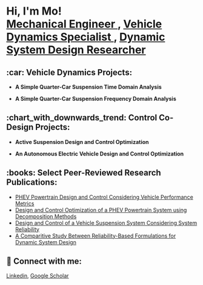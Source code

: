 <h1>Hi, I'm Mo! <br/> <a href = "https://github.com/MoBehtash"> Mechanical Engineer </a>,
                      <a href = "https://github.com/MoBehtash"> Vehicle Dynamics Specialist </a>,
                      <a href = "https://github.com/MoBehtash"> Dynamic System Design Researcher </a> </h1>

<!-- ======================================================== -->
<h2>:car: Vehicle Dynamics Projects:</h2>
<!-- ======================================================== -->

- <b>A Simple Quarter-Car Suspension Time Domain Analysis</b>

- <b>A Simple Quarter-Car Suspension Frequency Domain Analysis</b>


<!-- ======================================================== -->
<h2>:chart_with_downwards_trend: Control Co-Design Projects: </h2>
<!-- ======================================================== -->

- <b>Active Suspension Design and Control Optimization</b>

- <b>An Autonomous Electric Vehicle Design and Control Optimization </b>


<!-- ======================================================== -->
<h2>:books: Select Peer-Reviewed Research Publications: </h2>
<!-- ======================================================== -->

  - [PHEV Powertrain Design and Control Considering Vehicle Performance Metrics](https://link.springer.com/article/10.1007/s00158-019-02264-0)
  - [Design and Control Optimization of a PHEV Powertrain System using Decomposition Methods](https://doi.org/10.1115/1.4046240)
  - [Design and Control of a Vehicle Suspension System Considering System Reliability](https://doi.org/10.1115/1.4052906)
  - [A Comparitive Study Between Reliability-Based Formulations for Dynamic System Design](https://doi.org/10.1115/1.4064567)


<!-- ======================================================== -->
<h2> 🤳 Connect with me:</h2>
<!-- ======================================================== -->

[Linkedin](https://www.linkedin.com/in/mobehtash/), [Google Scholar](https://scholar.google.com/citations?user=WVyEea4AAAAJ&hl=en)
